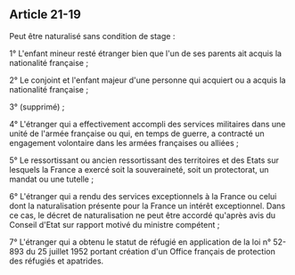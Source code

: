 Article 21-19
----
Peut être naturalisé sans condition de stage :

1° L'enfant mineur resté étranger bien que l'un de ses parents ait acquis la
nationalité française ;

2° Le conjoint et l'enfant majeur d'une personne qui acquiert ou a acquis la
nationalité française ;

3° (supprimé) ;

4° L'étranger qui a effectivement accompli des services militaires dans une
unité de l'armée française ou qui, en temps de guerre, a contracté un engagement
volontaire dans les armées françaises ou alliées ;

5° Le ressortissant ou ancien ressortissant des territoires et des Etats sur
lesquels la France a exercé soit la souveraineté, soit un protectorat, un mandat
ou une tutelle ;

6° L'étranger qui a rendu des services exceptionnels à la France ou celui dont
la naturalisation présente pour la France un intérêt exceptionnel. Dans ce cas,
le décret de naturalisation ne peut être accordé qu'après avis du Conseil d'Etat
sur rapport motivé du ministre compétent ;

7° L'étranger qui a obtenu le statut de réfugié en application de la loi n°
52-893 du 25 juillet 1952 portant création d'un Office français de protection
des réfugiés et apatrides.
